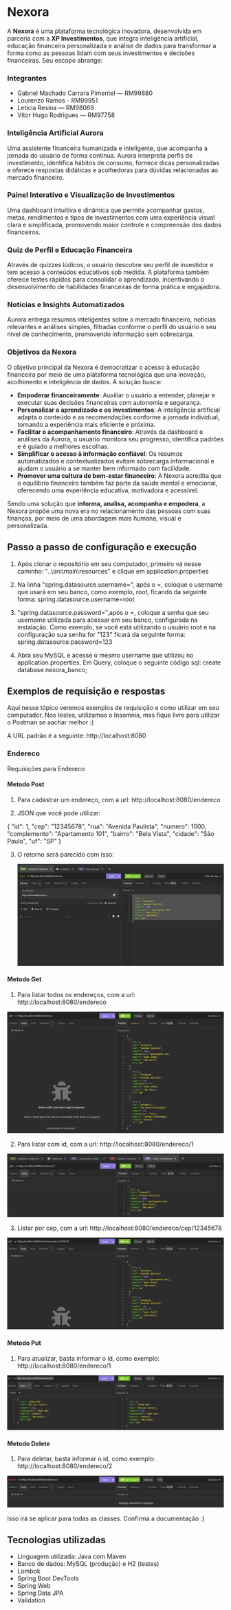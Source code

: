 # Nexora

A **Nexora** é uma plataforma tecnológica inovadora, desenvolvida em parceria com a **XP Investimentos**, que integra inteligência artificial, educação financeira personalizada e análise de dados para transformar a forma como as pessoas lidam com seus investimentos e decisões financeiras. Seu escopo abrange:

### Integrantes

- Gabriel Machado Carrara Pimentel — RM99880
- Lourenzo Ramos - RM99951
- Letícia Resina — RM98069
- Vítor Hugo Rodrigues — RM97758

### Inteligência Artificial Aurora

Uma assistente financeira humanizada e inteligente, que acompanha a jornada do usuário de forma contínua. Aurora interpreta perfis de investimento, identifica hábitos de consumo, fornece dicas personalizadas e oferece respostas didáticas e acolhedoras para dúvidas relacionadas ao mercado financeiro.

### Painel Interativo e Visualização de Investimentos

Uma dashboard intuitiva e dinâmica que permite acompanhar gastos, metas, rendimentos e tipos de investimentos com uma experiência visual clara e simplificada, promovendo maior controle e compreensão dos dados financeiros.

### Quiz de Perfil e Educação Financeira

Através de quizzes lúdicos, o usuário descobre seu perfil de investidor e tem acesso a conteúdos educativos sob medida. A plataforma também oferece testes rápidos para consolidar o aprendizado, incentivando o desenvolvimento de habilidades financeiras de forma prática e engajadora.

### Notícias e Insights Automatizados

Aurora entrega resumos inteligentes sobre o mercado financeiro, notícias relevantes e análises simples, filtradas conforme o perfil do usuário e seu nível de conhecimento, promovendo informação sem sobrecarga.

### Objetivos da Nexora

O objetivo principal da Nexora é democratizar o acesso à educação financeira por meio de uma plataforma tecnológica que una inovação, acolhimento e inteligência de dados. A solução busca:

- **Empoderar financeiramente**: Auxiliar o usuário a entender, planejar e executar suas decisões financeiras com autonomia e segurança.
- **Personalizar o aprendizado e os investimentos**: A inteligência artificial adapta o conteúdo e as recomendações conforme a jornada individual, tornando a experiência mais eficiente e próxima.
- **Facilitar o acompanhamento financeiro**: Através da dashboard e análises da Aurora, o usuário monitora seu progresso, identifica padrões e é guiado a melhores escolhas.
- **Simplificar o acesso à informação confiável**: Os resumos automatizados e contextualizados evitam sobrecarga informacional e ajudam o usuário a se manter bem informado com facilidade.
- **Promover uma cultura de bem-estar financeiro**: A Nexora acredita que o equilíbrio financeiro também faz parte da saúde mental e emocional, oferecendo uma experiência educativa, motivadora e acessível.

Sendo uma solução que **informa, analisa, acompanha e empodera**, a Nexora propõe uma nova era no relacionamento das pessoas com suas finanças, por meio de uma abordagem mais humana, visual e personalizada.

## Passo a passo de configuração e execução

1. Após clonar o repositório em seu computador, primeiro vá nesse caminho: "..\src\main\resources" e clique em application.properties

2. Na linha "spring.datasource.username=", após o =, coloque o username que usará em seu banco, como exemplo, root, ficando da seguinte forma: spring.datasource.username=root

3. "spring.datasource.password=",após o =, coloque a senha que seu username utilizada para acessar em seu banco, configurada na instalação. Como exemplo, se você está utilizando o usuário root e na configuração sua senha for "123" ficará da seguinte forma: spring.datasource.password=123

4. Abra seu MySQL e acesse o mesmo username que utilizou no application.properties. Em Query, coloque o seguinte código sql: create database nexora_banco;

## Exemplos de requisição e respostas

Aqui nesse tópico veremos exemplos de requisição e como utilizar em seu computador. Nos testes, utilizamos o Insomnia, mas fique livre para utilizar o Postman se aachar melhor :)

A URL padrão é a seguinte: http://localhost:8080

### Endereco

Requisições para Endereco

#### Metodo Post

1. Para cadastrar um endereço, com a url: http://localhost:8080/endereco

2. JSON que você pode utilizar:

{
"id": 1,
"cep": "12345678",
"rua": "Avenida Paulista",
"numero": 1000,
"complemento": "Apartamento 101",
"bairro": "Bela Vista",
"cidade": "São Paulo",
"uf": "SP"
}

3. O retorno será parecido com isso:

   ![alt text](image-1.png)

#### Metodo Get

1. Para listar todos os endereços, com a url: http://localhost:8080/endereco

![alt text](image-5.png)

2. Para listar com id, com a url: http://localhost:8080/endereco/1

![alt text](image-3.png)

3. Listar por cep, com a url: http://localhost:8080/endereco/cep/12345678

![alt text](image-4.png)

#### Metodo Put

1. Para atualizar, basta informar o id, como exemplo: http://localhost:8080/endereco/1

![alt text](image-6.png)

#### Metodo Delete

1. Para deletar, basta informar o id, como exemplo: http://localhost:8080/endereco/2

![alt text](image-7.png)

Isso irá se aplicar para todas as classes. Confirma a documentação :)

## Tecnologias utilizadas

- Linguagem utilizada: Java com Maven
- Banco de dados: MySQL (produção) e H2 (testes)
- Lombok
- Spring Boot DevTools
- Spring Web
- Spring Data JPA
- Validation

